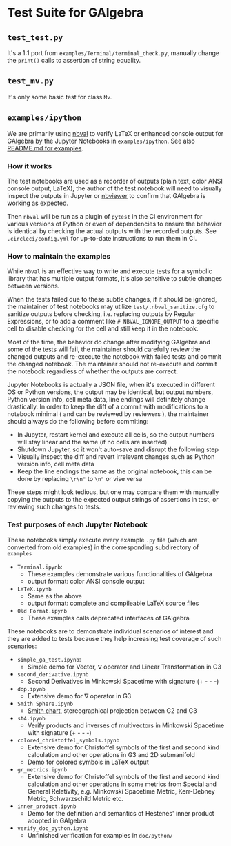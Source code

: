 # Test Suite for GAlgebra

## `test_test.py`

It's a 1:1 port from `examples/Terminal/terminal_check.py`, manually change the `print()` calls to assertion of string equality.

## `test_mv.py`

It's only some basic test for class `Mv`.

## `examples/ipython`

We are primarily using [nbval](https://github.com/computationalmodelling/nbval) to verify LaTeX or enhanced console output for GAlgebra by the Jupyter Notebooks in `examples/ipython`. See also [README.md for examples](../examples/README.md).

### How it works

The test notebooks are used as a recorder of outputs (plain text, color ANSI console output, LaTeX), the author of the test notebook will need to visually inspect the outputs in Jupyter or [nbviewer](https://nbviewer.jupyter.org/) to confirm that GAlgebra is working as expected.

Then `nbval` will be run as a plugin of `pytest` in the CI environment for various versions of Python or even of dependencies to ensure the behavior is identical by checking the actual outputs with the recorded outputs. See `.circleci/config.yml` for up-to-date instructions to run them in CI.

### How to maintain the examples

While `nbval` is an effective way to write and execute tests for a symbolic library that has multiple output formats, it's also sensitive to subtle changes between versions.

When the tests failed due to these subtle changes, if it should be ignored, the maintainer of test notebooks may utilize `test/.nbval_sanitize.cfg` to sanitize outputs before checking, i.e. replacing outputs by Regular Expressions, or to add a comment like `# NBVAL_IGNORE_OUTPUT` to a specific cell to disable checking for the cell and still keep it in the notebook.

Most of the time, the behavior do change after modifying GAlgebra and some of the tests will fail, the maintainer should carefully review the changed outputs and re-execute the notebook with failed tests and commit the changed notebook. The maintainer should not re-execute and commit the notebook regardless of whether the outputs are correct.

Jupyter Notebooks is actually a JSON file, when it's executed in different OS or Python versions, the output may be identical, but output numbers, Python version info, cell meta data, line endings will definitely change drastically. In order to keep the diff of a commit with modifications to a notebook minimal ( and can be reviewed by reviewers ), the maintainer should always do the following before commiting:

- In Jupyter, restart kernel and execute all cells, so the output numbers will stay linear and the same (if no cells are inserted)
- Shutdown Jupyter, so it won't auto-save and disrupt the following step
- Visually inspect the diff and revert irrelevant changes such as Python version info, cell meta data
- Keep the line endings the same as the original notebook, this can be done by replacing `\r\n"` to `\n"` or vise versa

These steps might look tedious, but one may compare them with manually copying the outputs to the expected output strings of assertions in test, or reviewing such changes to tests.

### Test purposes of each Jupyter Notebook

These notebooks simply execute every example `.py` file (which are converted from old examples) in the corresponding subdirectory of `examples`

- `Terminal.ipynb`:
  - These examples demonstrate various functionalities of GAlgebra
  - output format: color ANSI console output
- `LaTeX.ipynb`
  - Same as the above
  - output format: complete and compileable LaTeX source files
- `Old Format.ipynb`
  - These examples calls deprecated interfaces of GAlgebra

These notebooks are to demonstrate individual scenarios of interest and they are added to tests because they help increasing test coverage of such scenarios:

- `simple_ga_test.ipynb`:
    - Simple demo for Vector, ∇ operator and Linear Transformation in G3
- `second_derivative.ipynb`
    - Second Derivatives in Minkowski Spacetime with signature (+ - - -)
- `dop.ipynb`
    - Extensive demo for ∇ operator in G3
- `Smith Sphere.ipynb`
    - [Smith chart](https://en.wikipedia.org/wiki/Smith_chart), stereographical projection between G2 and G3
- `st4.ipynb`
    - Verify products and inverses of multivectors in Minkowski Spacetime with signature (+ - - -)
- `colored_christoffel_symbols.ipynb`
    - Extensive demo for Christoffel symbols of the first and second kind calculation and other operations in G3 and 2D submanifold
    - Demo for colored symbols in LaTeX output
- `gr_metrics.ipynb`
    - Extensive demo for Christoffel symbols of the first and second kind calculation and other operations in some metrics from Special and General Relativity, e.g. Minkowski Spacetime Metric, Kerr-Debney Metric, Schwarzschild Metric etc. 
- `inner_product.ipynb`
    - Demo for the definition and semantics of Hestenes' inner product adopted in GAlgebra
- `verify_doc_python.ipynb`
    - Unfinished verification for examples in `doc/python/`